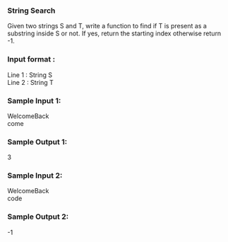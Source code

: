 ### String Search
Given two strings S and T, write a function to find if T is present as a substring inside S or not. If yes, return the starting index otherwise return -1.
### Input format :
Line 1 : String S <br/>
Line 2 : String T
### Sample Input 1:
WelcomeBack<br/>
come 
### Sample Output 1:
3
### Sample Input 2:
WelcomeBack <br/>
code
### Sample Output 2:
-1